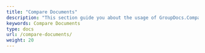 ```yaml
---
title: "Compare Documents"
description: "This section guide you about the usage of GroupDocs.Comparison API which is a part of Conholdate.Total for .NET."
keywords: Compare Documents
type: docs
url: /compare-documents/
weight: 20
---
```





